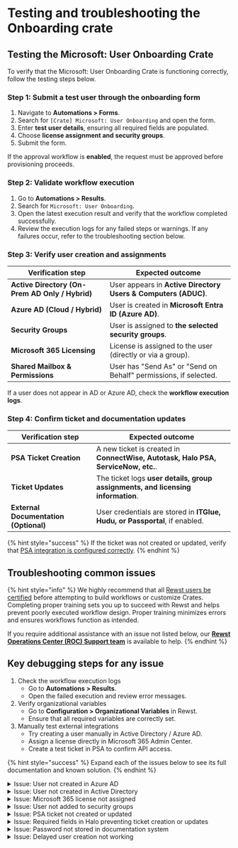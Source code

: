 # Testing and troubleshooting the Onboarding crate

## **Testing the Microsoft: User Onboarding Crate**

To verify that the Microsoft: User Onboarding Crate is functioning correctly, follow the testing steps below.

### **Step 1: Submit a test user through the onboarding form**

1. Navigate to **Automations > Forms**.
2. Search for `[Crate] Microsoft: User Onboarding` and open the form.
3. Enter **test user details**, ensuring all required fields are populated.
4. Choose **license assignment and security groups**.
5. Submit the form.

If the approval workflow is **enabled**, the request must be approved before provisioning proceeds.

### **Step 2: Validate workflow execution**

1. Go to **Automations > Results**.
2. Search for `Microsoft: User Onboarding`.
3. Open the latest execution result and verify that the workflow completed successfully.
4. Review the execution logs for any failed steps or warnings. If any failures occur, refer to the troubleshooting section below.

### **Step 3: Verify user creation and assignments**

| **Verification step**                           | **Expected outcome**                                             |
| ----------------------------------------------- | ---------------------------------------------------------------- |
| **Active Directory (On-Prem AD Only / Hybrid)** | User appears in **Active Directory Users & Computers (ADUC)**.   |
| **Azure AD (Cloud / Hybrid)**                   | User is created in **Microsoft Entra ID (Azure AD)**.            |
| **Security Groups**                             | User is assigned to **the selected security groups**.            |
| **Microsoft 365 Licensing**                     | License is assigned to the user (directly or via a group).       |
| **Shared Mailbox & Permissions**                | User has "Send As" or "Send on Behalf" permissions, if selected. |

If a user does not appear in AD or Azure AD, check the **workflow execution logs**.

### **Step 4: Confirm ticket and documentation updates**

| **Verification step**                 | **Expected outcome**                                                              |
| ------------------------------------- | --------------------------------------------------------------------------------- |
| **PSA Ticket Creation**               | A new ticket is created in **ConnectWise, Autotask, Halo PSA, ServiceNow, etc.**. |
| **Ticket Updates**                    | The ticket logs **user details, group assignments, and licensing information**.   |
| **External Documentation (Optional)** | User credentials are stored in **ITGlue, Hudu, or Passportal**, if enabled.       |

{% hint style="success" %}
If the ticket was not created or updated, verify that [PSA integration is configured correctly](https://docs.rewst.help/documentation/integrations/psa).
{% endhint %}

## **Troubleshooting common issues**

{% hint style="info" %}
We highly recommend that all [Rewst users be certified](https://docs.rewst.help/cluck-university/rewst-certification-how-to-and-troubleshooting-guide) before attempting to build workflows or customize Crates. Completing proper training sets you up to succeed with Rewst and helps prevent poorly executed workflow design. Proper training minimizes errors and ensures workflows function as intended.

If you require additional assistance with an issue not listed below, our [**Rewst Operations Center (ROC) Support team**](https://docs.rewst.help/support/roc-support) is available to help.
{% endhint %}

## Key debugging steps for any issue

1. Check the workflow execution logs
   * Go to **Automations > Results**.
   * Open the failed execution and review error messages.
2. Verify organizational variables
   * Go to **Configuration > Organizational Variables** in Rewst.
   * Ensure that all required variables are correctly set.
3. Manually test external integrations
   * Try creating a user manually in Active Directory / Azure AD.
   * Assign a license directly in Microsoft 365 Admin Center.
   * Create a test ticket in PSA to confirm API access.

{% hint style="success" %}
Expand each of the issues below to see its full documentation and known solution.
{% endhint %}

<details>

<summary>Issue: User not created in Azure AD</summary>



#### **Symptoms:**

* No user is found in Microsoft Entra ID (Azure AD).
* The workflow fails before provisioning the account.

#### Possible causes:

* The identity provider configuration is incorrect.
* The workflow execution failed before user creation.
* The user already exists in Azure AD.

#### Solution:

1. Check the workflow execution logs in Automations > Results for errors.
2. Search manually for the user in Azure AD to confirm if the account exists.
3. Confirm your Microsoft GDAP configuration
   1. Proper GDAP setup is crucial for automation at the MSP level, eliminating the need for separate Microsoft integrations for each customer.
   2. Refer to the [GDAP Documentation](https://www.notion.so/Draft-Microsoft-User-Onboarding-Crate-V2-1a0b56f9907180c6af66fc86a836eb5e?pvs=21) for setup guidelines and best practices.
   3. Ensure that the necessary permissions and access levels are correctly assigned to prevent provisioning failures.
4. Verify Organizational Variables:
   * `primary_identity_provider = Azure AD / Hybrid`
   * `preferred_adconnect_server` is set (for hybrid sync).

</details>

<details>

<summary>Issue: User not created in Active Directory</summary>



#### **Symptoms:**

* No user appears in Active Directory Users & Computers (ADUC).
* The workflow fails before provisioning the account.

#### **Possible causes:**

* The RMM tool has not been configured.
* The identity provider configuration is incorrect.
* The workflow execution failed before user creation.
* The user already exists in Active Directory.

#### **Solution:**

1. Check the [integration guide](https://docs.rewst.help/documentation/integrations/rmm) for the following RMMs and ensure you have completed the process:
   * Datto RMM
   * NinjaOne
   * Immybot
   * Kaseya VSA
   * Kaseya VSA X
   * N-able N-central
   * Agent Smith - Check the Documentation for [Agent Smith](https://docs.rewst.help/documentation/agent-smith)
2. Verify the workflow execution logs in **Automations > Results** for errors.
3. Search manually for the user in ADUC to confirm if the account exists.
4. Verify Organizational Variables:
   * `primary_identity_provider = On-Prem AD / Hybrid`
   * `preferred_adconnect_server` is set (for hybrid sync).

</details>

<details>

<summary>Issue: Microsoft 365 license not assigned</summary>

#### **Symptoms:**

* The user is created in Azure AD but has no assigned license.
* The license purchase request fails in Microsoft 365 Admin Center.

#### Possible causes:

* No available licenses in the tenant.
* The user was not added to the correct license group.
* License auto-purchasing is disabled.

#### **Solution:**

1. Check available licenses in the Microsoft 365 Admin Center.
2. Enable automatic license purchasing in Rewst:
   * Set `auto_purchase_license_if_none_available = 1`.
3. Confirm license assignment method:
   * `m365_license_assignment_method = direct` for direct assignment.
   * `m365_license_assignment_method = group` for group-based assignment.

If using group-based licensing, ensure the user is added to the correct M365 License Group. If using the Manual Process, Check the Manual License Purchase Process

</details>

<details>

<summary>Issue: User not added to security groups</summary>



#### **Symptoms:**

* The user appears in AD/Azure AD but is not assigned to any security groups.
* Permissions are missing due to lack of group membership.

#### Possible causes:

* The group selection was missed during onboarding.
* The group name is incorrect or does not exist in AD/Azure AD.

#### Solution:

1. Check the selected groups in the onboarding form submission.
2. Manually search for the group in Active Directory Users & Computers or Azure AD.
3. Ensure group synchronization is active (for hybrid configurations).

</details>

<details>

<summary>Issue: PSA ticket not created or updated</summary>



#### **Symptoms:**

* No onboarding ticket appears in ConnectWise, Autotask, or other PSA.
* The ticket is created but missing onboarding details.

#### Possible causes:

* PSA integration is not configured correctly.
* PSA API credentials are incorrect or expired.
* The company contact does not exist in PSA.

#### **Solution:**

1. Verify PSA integration settings in Rewst.
2. Check the workflow execution logs for API errors.
3. Manually create a test ticket in PSA to confirm integration functionality.
4. Confirm the `default_psa` is not set to be `mail_only`

</details>

<details>

<summary>Issue: Required fields in Halo preventing ticket creation or updates</summary>



#### Symptoms:

* Ticket creation or updates in Halo PSA fail unexpectedly.
* Errors appear related to missing mandatory fields when attempting to create or update a ticket.
* The default Halo PSA ruleset causes validation failures.

#### Possible causes:

* Mandatory fields are enabled in Halo PSA, preventing Rewst from creating or updating tickets.
* The default Halo PSA ruleset requires additional fields not configured in the workflow.
* The \[REWST - TASK] PSA-Halo PSA: Create Ticket action does not include the required mandatory field values.

#### **S**olution:

1. Remove mandatory fields from your PSA to allow for seamless automation.
2. Unsync your PSA-Halo Create Ticket Crate to manually modify field requirements:
   * Navigate to \[REWST - TASK] PSA-Halo PSA: Create Ticket.
   * In the halo\_create\_ticket action, ensure all mandatory fields have valid values.
3. Understand the impact of unsyncing a Crate:
   * By default, all Crates are synced when unpacked.
   * Unsyncing a Crate allows customization but requires manual maintenance.
   * We recommend using synced Crates until you’ve completed Rewst training in Cluck University.

</details>

<details>

<summary>Issue: Password not stored in documentation system</summary>



#### **Symptoms:**

* The password does not appear in ITGlue, Hudu, or Passportal.
* The PSA ticket is missing the temporary password.

#### **Possible causes:**

* Documentation integration is not enabled.
* API credentials for ITGlue/Hudu/Passportal are incorrect or expired.

#### **Solution:**

1. Enable password storage by setting `store_user_credentials_in_external_doc = 1`.
2. Check the API integration settings in Rewst.
3. Test manual credential storage to confirm integration is working.

</details>

<details>

<summary>Issue: Delayed user creation not working</summary>



#### Symptoms:

* The user is created immediately, despite a future start date.
* The workflow does not pause as expected.

#### Possible causes:

* The Start Date field was missing or not populated.
* The `allow_scheduled_user_creation` setting is disabled.
* The workflow scheduler is not running correctly.

#### Solution:

1. Ensure that the **Start Date** field is enabled in the onboarding form.
2. Set `allow_scheduled_user_creation = 1` in organizational variables.
3. Check scheduled automations in Rewst to verify execution timing.

</details>

